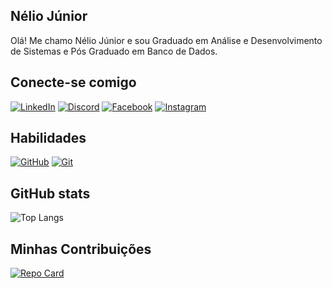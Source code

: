 ## Nélio Júnior
Olá! Me chamo Nélio Júnior e sou Graduado em Análise e Desenvolvimento de Sistemas e Pós Graduado em Banco de Dados. 

## Conecte-se comigo
[![LinkedIn](https://img.shields.io/badge/LinkedIn-000?style=for-the-badge&logo=linkedin&logoColor=0E76A8)](https://www.linkedin.com/in/neliojunior32/)
[![Discord](https://img.shields.io/badge/Discord-000?style=for-the-badge&logo=discord)](https://www.discord.com/in/njunior32/)
[![Facebook](https://img.shields.io/badge/Facebook-000?style=for-the-badge&logo=facebook)](https://www.facebook.com/nelio.junior.3386)
[![Instagram](https://img.shields.io/badge/Instagram-000?style=for-the-badge&logo=instagram)](https://www.instagram.com/neliojunior23/)

## Habilidades
[![GitHub](https://img.shields.io/badge/GitHub-ec63a1?style=for-the-badge&logo=github&logoColor=fff)](https://docs.github.com/)
[![Git](https://img.shields.io/badge/Git-ec63a1?style=for-the-badge&logo=git&logoColor=fff)](https://git-scm.com/doc) 

## GitHub stats
![Top Langs](https://github-readme-stats-git-masterrstaa-rickstaa.vercel.app/api/top-langs/?username=njunior30&layout=compact&bg_color=000&border_color=30A3DC&title_color=E94D5F&text_color=FFF)

## Minhas Contribuições
[![Repo Card](https://github-readme-stats.vercel.app/api/pin/?username=njunior30&repo=dio-lab-open-source&bg_color=000&border_color=30A3DC&show_icons=true&icon_color=30A3DC&title_color=E94D5F&text_color=FFF)](https://github.com/njunior30/dio-lab-open-source)